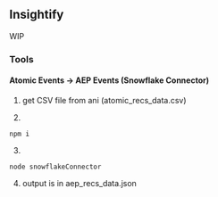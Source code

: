 ## Insightify

WIP

### Tools

#### Atomic Events -> AEP Events (Snowflake Connector)

1. get CSV file from ani (atomic_recs_data.csv)

2. 
```
npm i
```

3.
```
node snowflakeConnector
```

4. output is in aep_recs_data.json
